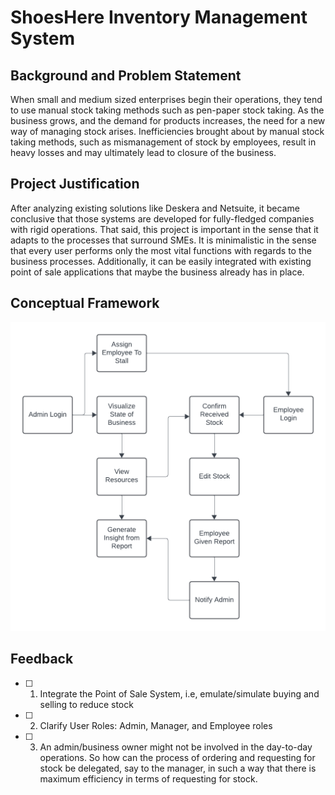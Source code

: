 # ShoesHere Inventory Management System
## Background and Problem Statement
When small and medium sized enterprises begin their operations, they tend to use manual stock taking methods such as pen-paper stock taking. As the business grows, and the demand for products increases, the need for a new way of managing stock arises. 
Inefficiencies brought about by manual stock taking methods, such as mismanagement of stock by employees, result in heavy losses and may ultimately lead to closure of the business.

## Project Justification
After analyzing existing solutions like Deskera and Netsuite, it became conclusive that those systems are developed for fully-fledged companies with rigid operations.
That said, this project is important in the sense that it adapts to the processes that surround SMEs. It is minimalistic in the sense that every user performs only the most vital functions with regards to the business processes. Additionally, it can be easily integrated with existing point of sale applications that maybe the business already has in place.

## Conceptual Framework
![Conceptual Framework](<Conceptual Framework.png>)

## Feedback
- [ ] 1. Integrate the Point of Sale System, i.e, emulate/simulate buying and selling to reduce stock
- [ ] 2. Clarify User Roles: Admin, Manager, and Employee roles
- [ ] 3. An admin/business owner might not be involved in the day-to-day operations. So how can the process of ordering and requesting for stock be delegated, say to the manager, in such a way that there is maximum efficiency in terms of requesting for stock.